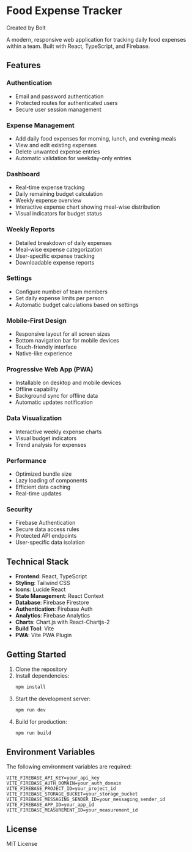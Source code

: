 # Food Expense Tracker
Created by Bolt

A modern, responsive web application for tracking daily food expenses within a team. Built with React, TypeScript, and Firebase.

## Features

### Authentication
- Email and password authentication
- Protected routes for authenticated users
- Secure user session management

### Expense Management
- Add daily food expenses for morning, lunch, and evening meals
- View and edit existing expenses
- Delete unwanted expense entries
- Automatic validation for weekday-only entries

### Dashboard
- Real-time expense tracking
- Daily remaining budget calculation
- Weekly expense overview
- Interactive expense chart showing meal-wise distribution
- Visual indicators for budget status

### Weekly Reports
- Detailed breakdown of daily expenses
- Meal-wise expense categorization
- User-specific expense tracking
- Downloadable expense reports

### Settings
- Configure number of team members
- Set daily expense limits per person
- Automatic budget calculations based on settings

### Mobile-First Design
- Responsive layout for all screen sizes
- Bottom navigation bar for mobile devices
- Touch-friendly interface
- Native-like experience

### Progressive Web App (PWA)
- Installable on desktop and mobile devices
- Offline capability
- Background sync for offline data
- Automatic updates notification

### Data Visualization
- Interactive weekly expense charts
- Visual budget indicators
- Trend analysis for expenses

### Performance
- Optimized bundle size
- Lazy loading of components
- Efficient data caching
- Real-time updates

### Security
- Firebase Authentication
- Secure data access rules
- Protected API endpoints
- User-specific data isolation

## Technical Stack

- **Frontend**: React, TypeScript
- **Styling**: Tailwind CSS
- **Icons**: Lucide React
- **State Management**: React Context
- **Database**: Firebase Firestore
- **Authentication**: Firebase Auth
- **Analytics**: Firebase Analytics
- **Charts**: Chart.js with React-Chartjs-2
- **Build Tool**: Vite
- **PWA**: Vite PWA Plugin

## Getting Started

1. Clone the repository
2. Install dependencies:
   ```bash
   npm install
   ```
3. Start the development server:
   ```bash
   npm run dev
   ```
4. Build for production:
   ```bash
   npm run build
   ```

## Environment Variables

The following environment variables are required:

```env
VITE_FIREBASE_API_KEY=your_api_key
VITE_FIREBASE_AUTH_DOMAIN=your_auth_domain
VITE_FIREBASE_PROJECT_ID=your_project_id
VITE_FIREBASE_STORAGE_BUCKET=your_storage_bucket
VITE_FIREBASE_MESSAGING_SENDER_ID=your_messaging_sender_id
VITE_FIREBASE_APP_ID=your_app_id
VITE_FIREBASE_MEASUREMENT_ID=your_measurement_id
```

## License

MIT License